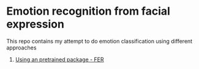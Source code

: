 # Emotion recognition from facial expression 

This repo contains my attempt to do emotion classification using different approaches 
1. [Using an pretrained package - FER](Emotion%20Classification.ipynb)
<!--2. [Using an pretrained package - DeepFace](#)
3. [Using CNN](#)-->
